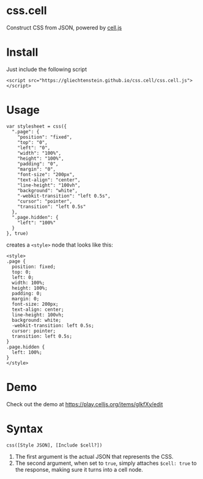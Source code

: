 # css.cell

Construct CSS from JSON, powered by [cell.js](https://github.com/intercellular/cell)

# Install

Just include the following script

```
<script src="https://gliechtenstein.github.io/css.cell/css.cell.js"></script>
```

# Usage

```
var stylesheet = css({
  ".page": {
    "position": "fixed",
    "top": "0",
    "left": "0",
    "width": "100%",
    "height": "100%",
    "padding": "0",
    "margin": "0",
    "font-size": "200px",
    "text-align": "center",
    "line-height": "100vh",
    "background": "white",
    "-webkit-transition": "left 0.5s",
    "cursor": "pointer",
    "transition": "left 0.5s"
  },
  ".page.hidden": {
    "left": "100%"
  }
}, true)
```

creates a `<style>` node that looks like this:

```
<style>
.page {
  position: fixed;
  top: 0;
  left: 0;
  width: 100%;
  height: 100%;
  padding: 0;
  margin: 0;
  font-size: 200px;
  text-align: center;
  line-height: 100vh;
  background: white;
  -webkit-transition: left 0.5s;
  cursor: pointer;
  transition: left 0.5s;
}
.page.hidden {
  left: 100%;
}
</style>
```

# Demo 

Check out the demo at https://play.celljs.org/items/glkfXy/edit

# Syntax

```
css([Style JSON], [Include $cell?])
```

1. The first argument is the actual JSON that represents the CSS.
2. The second argument, when set to `true`, simply attaches `$cell: true` to the response, making sure it turns into a cell node.
